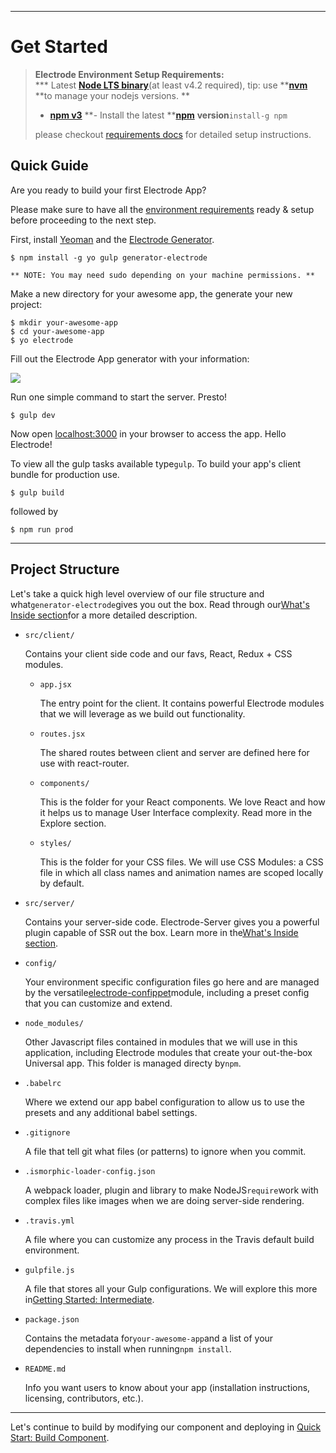 
---

# Get Started

> **Electrode Environment Setup Requirements:**  
> **\* Latest **[**Node LTS binary**](https://nodejs.org/en/)**\(at least v4.2 required\), tip: use **[**nvm**](https://github.com/creationix/nvm) **to manage your nodejs versions. **
>
> * [**npm v3**](https://github.com/npm/npm/releases/tag/v3.0.0) **- Install the latest **[**npm**](https://www.npmjs.com/) **version**`install-g npm` 
>
> please checkout [requirements docs](http://www.electrode.io/docs/requirements.html) for detailed setup instructions.

## Quick Guide

Are you ready to build your first Electrode App?

Please make sure to have all the [environment requirements](http://www.electrode.io/docs/requirements.html) ready & setup before proceeding to the next step.

First, install [Yeoman](http://yeoman.io/) and the [Electrode Generator](https://github.com/electrode-io/electrode#yeoman-generator).

```
$ npm install -g yo gulp generator-electrode

** NOTE: You may need sudo depending on your machine permissions. **
```

Make a new directory for your awesome app, the generate your new project:

```
$ mkdir your-awesome-app
$ cd your-awesome-app
$ yo electrode
```

Fill out the Electrode App generator with your information:

![](http://www.electrode.io/img/generator-application.png)

Run one simple command to start the server. Presto!

```
$ gulp dev
```

Now open [localhost:3000](http://localhost:3000/) in your browser to access the app. Hello Electrode!

To view all the gulp tasks available type`gulp`. To build your app's client bundle for production use.

```
$ gulp build
```

followed by

```
$ npm run prod
```

---

## Project Structure

Let's take a quick high level overview of our file structure and what`generator-electrode`gives you out the box. Read through our[What's Inside section](http://www.electrode.io/docs/whats_inside.html)for a more detailed description.

* `src/client/`

  Contains your client side code and our favs, React, Redux + CSS modules.

  * `app.jsx`

    The entry point for the client. It contains powerful Electrode modules that we will leverage as we build out functionality.

  * `routes.jsx`

    The shared routes between client and server are defined here for use with react-router.

  * `components/`

    This is the folder for your React components. We love React and how it helps us to manage User Interface complexity. Read more in the Explore section.

  * `styles/`

    This is the folder for your CSS files. We will use CSS Modules: a CSS file in which all class names and animation names are scoped locally by default.

* `src/server/`

  Contains your server-side code. Electrode-Server gives you a powerful plugin capable of SSR out the box. Learn more in the[What's Inside section](http://www.electrode.io/docs/whats_inside.html).

* `config/`

  Your environment specific configuration files go here and are managed by the versatile[electrode-confippet](http://www.electrode.io/docs/confippet.html)module, including a preset config that you can customize and extend.

* `node_modules/`

  Other Javascript files contained in modules that we will use in this application, including Electrode modules that create your out-the-box Universal app. This folder is managed directy by`npm`.

* `.babelrc`

  Where we extend our app babel configuration to allow us to use the presets and any additional babel settings.

* `.gitignore`

  A file that tell git what files \(or patterns\) to ignore when you commit.

* `.ismorphic-loader-config.json`

  A webpack loader, plugin and library to make NodeJS`require`work with complex files like images when we are doing server-side rendering.

* `.travis.yml`

  A file where you can customize any process in the Travis default build environment.

* `gulpfile.js`

  A file that stores all your Gulp configurations. We will explore this more in[Getting Started: Intermediate](http://www.electrode.io/docs/create_reusable_component.html).

* `package.json`

  Contains the metadata for`your-awesome-app`and a list of your dependencies to install when running`npm install`.

* `README.md`

  Info you want users to know about your app \(installation instructions, licensing, contributors, etc.\).

---

Let's continue to build by modifying our component and deploying in [Quick Start: Build Component](http://www.electrode.io/docs/build_component.html).

